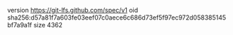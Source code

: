 version https://git-lfs.github.com/spec/v1
oid sha256:d57a81f7a603fe03eef07c0aece6c686d73ef5f97ec972d058385145bf7a9a1f
size 4362
